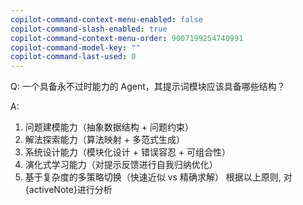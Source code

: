 ```yaml
---
copilot-command-context-menu-enabled: false
copilot-command-slash-enabled: true
copilot-command-context-menu-order: 9007199254740991
copilot-command-model-key: ""
copilot-command-last-used: 0
---
```

Q: 一个具备永不过时能力的 Agent，其提示词模块应该具备哪些结构？

A:
1. 问题建模能力（抽象数据结构 + 问题约束）
2. 解法探索能力（算法映射 + 多范式生成）
3. 系统设计能力（模块化设计 + 错误容忍 + 可组合性）
4. 演化式学习能力（对提示反馈进行自我归纳优化）
5. 基于复杂度的多策略切换（快速近似 vs 精确求解）
根据以上原则, 对{activeNote}进行分析